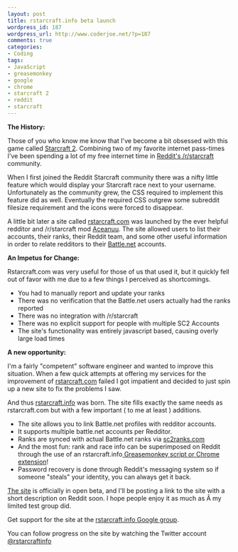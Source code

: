 ```yaml
--- 
layout: post
title: rstarcraft.info beta launch
wordpress_id: 187
wordpress_url: http://www.coderjoe.net/?p=187
comments: true
categories: 
- Coding
tags: 
- JavaScript
- greasemonkey
- google
- chrome
- starcraft 2
- reddit
- starcraft
---
```


**The History:**

Those of you who know me know that I've become a bit obsessed with this game called [Starcraft 2](http://en.wikipedia.org/wiki/StarCraft_II:_Wings_of_Liberty "Starcraft 2"). Combining two of my favorite internet pass-times I've been spending a lot of my free internet time in [Reddit's /r/starcraft](http://reddit.com/r/starcraft "Reddit's /r/starcraft") community.

When I first joined the Reddit Starcraft community there was a nifty little feature which would display your Starcraft race next to your username. Unfortunately as the community grew, the CSS required to implement this feature did as well. Eventually the required CSS outgrew some subreddit filesize requirement and the icons were forced to disappear.

A little bit later a site called [rstarcraft.com](http://rstarcraft.com "rstarcraft.com") was launched by the ever helpful redditor and /r/starcraft mod [Aceanuu](http://www.reddit.com/user/Aceanuu "Aceanuu"). The site allowed users to list their accounts, their ranks, their Reddit team, and some other useful information in order to relate redditors to their [Battle.net](http://en.wikipedia.org/wiki/Battle.net "Battle.net") accounts.

**An Impetus for Change:**

Rstarcraft.com was very useful for those of us that used it, but it quickly fell out of favor with me due to a few things I perceived as shortcomings.

- You had to manually report and update your ranks
- There was no verification that the Battle.net users actually had the ranks reported
- There was no integration with /r/starcraft
- There was no explicit support for people with multiple SC2 Accounts
- The site's functionality was entirely javascript based, causing overly large load times

**A new opportunity:**

I'm a fairly "competent" software engineer and wanted to improve this situation. When a few quick attempts at offering my services for the improvement of [rstarcraft.com](http://rstarcraft.com "rstarcraft.com") failed I got impatient and decided to just spin up a new site to fix the problems I saw.

And thus [rstarcraft.info](http://rstarcraft.info "rstarcraft.info") was born. The site fills exactly the same needs as rstarcraft.com but with a few important ( to me at least ) additions.

- The site allows you to link Battle.net profiles with redditor accounts.
- It supports multiple battle.net accounts per Redditor.
- Ranks are synced with actual Battle.net ranks via [sc2ranks.com](http://sc2ranks.com "sc2ranks.com")
- And the most fun: rank and race info can be superimposed on Reddit through the use of an rstarcraft.info[ Greasemonkey script or Chrome extension](http://rstarcraft.info/extension "Greasemonkey script or Google Chrome extension")!
- Password recovery is done through Reddit's messaging system so if someone "steals" your identity, you can always get it back.

[The site](http://rstarcraft.info "The site") is officially in open beta, and I'll be posting a link to the site with a short description on Reddit soon. I hope people enjoy it as much as Â my limited test group did.

Get support for the site at the [rstarcraft.info Google group](http://www.googlegroups.com/group/rstarcraftinfo. "rstarcraft.info Google group."). 

You can follow progress on the site by watching the Twitter account [@rstarcraftinfo](http://twitter.com/rstarcraftinfo "@rstarcraftinfo")
